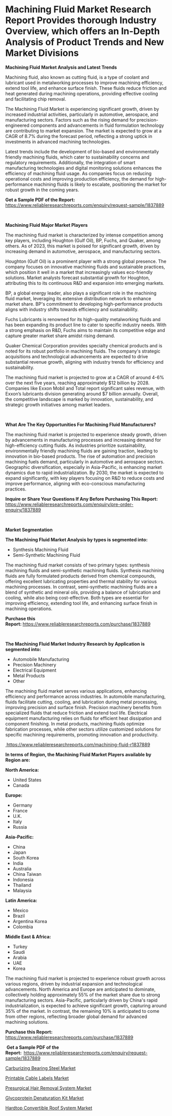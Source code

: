 <p><h1>Machining Fluid Market Research Report Provides thorough Industry Overview, which offers an In-Depth Analysis of Product Trends and New Market Divisions</h1></p><p><strong>Machining Fluid Market Analysis and Latest Trends</strong></p>
<p><p>Machining fluid, also known as cutting fluid, is a type of coolant and lubricant used in metalworking processes to improve machining efficiency, extend tool life, and enhance surface finish. These fluids reduce friction and heat generated during machining operations, providing effective cooling and facilitating chip removal. </p><p>The Machining Fluid Market is experiencing significant growth, driven by increased industrial activities, particularly in automotive, aerospace, and manufacturing sectors. Factors such as the rising demand for precision-engineered components and advancements in fluid formulation technology are contributing to market expansion. The market is expected to grow at a CAGR of 8.7% during the forecast period, reflecting a strong uptick in investments in advanced machining technologies.</p><p>Latest trends include the development of bio-based and environmentally friendly machining fluids, which cater to sustainability concerns and regulatory requirements. Additionally, the integration of smart manufacturing technologies and digital monitoring solutions enhances the efficiency of machining fluid usage. As companies focus on reducing operational costs and improving production efficiency, the demand for high-performance machining fluids is likely to escalate, positioning the market for robust growth in the coming years.</p></p>
<p><strong>Get a Sample PDF of the Report:&nbsp;</strong> <a href="https://www.reliableresearchreports.com/enquiry/request-sample/1837889?utm_campaign=12&utm_medium=2&utm_source=Github&utm_content=ia&utm_term=09112024&utm_id=machining-fluid">https://www.reliableresearchreports.com/enquiry/request-sample/1837889</a></p>
<p>&nbsp;</p>
<p><strong>Machining Fluid Major Market Players</strong></p>
<p><p>The machining fluid market is characterized by intense competition among key players, including Houghton (Gulf Oil), BP, Fuchs, and Quaker, among others. As of 2023, this market is poised for significant growth, driven by increasing demand in automotive, aerospace, and manufacturing sectors.</p><p>Houghton (Gulf Oil) is a prominent player with a strong global presence. The company focuses on innovative machining fluids and sustainable practices, which position it well in a market that increasingly values eco-friendly solutions. Market analysts forecast substantial growth for Houghton, attributing this to its continuous R&D and expansion into emerging markets.</p><p>BP, a global energy leader, also plays a significant role in the machining fluid market, leveraging its extensive distribution network to enhance market share. BP's commitment to developing high-performance products aligns with industry shifts towards efficiency and sustainability.</p><p>Fuchs Lubricants is renowned for its high-quality metalworking fluids and has been expanding its product line to cater to specific industry needs. With a strong emphasis on R&D, Fuchs aims to maintain its competitive edge and capture greater market share amidst rising demand.</p><p>Quaker Chemical Corporation provides specialty chemical products and is noted for its robust portfolio in machining fluids. The company's strategic acquisitions and technological advancements are expected to drive substantial revenue growth, aligning with industry trends for efficiency and sustainability.</p><p>The machining fluid market is projected to grow at a CAGR of around 4-6% over the next five years, reaching approximately $12 billion by 2028. Companies like Exxon Mobil and Total report significant sales revenue, with Exxon’s lubricants division generating around $7 billion annually. Overall, the competitive landscape is marked by innovation, sustainability, and strategic growth initiatives among market leaders.</p></p>
<p>&nbsp;</p>
<p><strong>What Are The Key Opportunities For Machining Fluid Manufacturers?</strong></p>
<p><p>The machining fluid market is projected to experience steady growth, driven by advancements in manufacturing processes and increasing demand for high-efficiency cutting fluids. As industries prioritize sustainability, environmentally friendly machining fluids are gaining traction, leading to innovation in bio-based products. The rise of automation and precision machining fuels demand, particularly in automotive and aerospace sectors. Geographic diversification, especially in Asia-Pacific, is enhancing market dynamics due to rapid industrialization. By 2030, the market is expected to expand significantly, with key players focusing on R&D to reduce costs and improve performance, aligning with eco-conscious manufacturing practices.</p></p>
<p><strong>Inquire or Share Your Questions If Any Before Purchasing This Report:</strong> <a href="https://www.reliableresearchreports.com/enquiry/pre-order-enquiry/1837889?utm_campaign=12&utm_medium=2&utm_source=Github&utm_content=ia&utm_term=09112024&utm_id=machining-fluid">https://www.reliableresearchreports.com/enquiry/pre-order-enquiry/1837889</a></p>
<p>&nbsp;</p>
<p><strong>Market Segmentation</strong></p>
<p><strong>The Machining Fluid Market Analysis by types is segmented into:</strong></p>
<p><ul><li>Synthesis Machining Fluid</li><li>Semi-Synthetic Machining Fluid</li></ul></p>
<p><p>The machining fluid market consists of two primary types: synthesis machining fluids and semi-synthetic machining fluids. Synthesis machining fluids are fully formulated products derived from chemical compounds, offering excellent lubricating properties and thermal stability for various machining processes. In contrast, semi-synthetic machining fluids are a blend of synthetic and mineral oils, providing a balance of lubrication and cooling, while also being cost-effective. Both types are essential for improving efficiency, extending tool life, and enhancing surface finish in machining operations.</p></p>
<p><strong>Purchase this Report:&nbsp;</strong><a href="https://www.reliableresearchreports.com/purchase/1837889?utm_campaign=12&utm_medium=2&utm_source=Github&utm_content=ia&utm_term=09112024&utm_id=machining-fluid">https://www.reliableresearchreports.com/purchase/1837889</a></p>
<p>&nbsp;</p>
<p><strong>The Machining Fluid Market Industry Research by Application is segmented into:</strong></p>
<p><ul><li>Automobile Manufacturing</li><li>Precision Machinery</li><li>Electrical Equipment</li><li>Metal Products</li><li>Other</li></ul></p>
<p><p>The machining fluid market serves various applications, enhancing efficiency and performance across industries. In automobile manufacturing, fluids facilitate cutting, cooling, and lubrication during metal processing, improving precision and surface finish. Precision machinery benefits from specialized fluids that reduce friction and extend tool life. Electrical equipment manufacturing relies on fluids for efficient heat dissipation and component finishing. In metal products, machining fluids optimize fabrication processes, while other sectors utilize customized solutions for specific machining requirements, promoting innovation and productivity.</p></p>
<p><a href="https://www.reliableresearchreports.com/machining-fluid-r1837889?utm_campaign=12&utm_medium=2&utm_source=Github&utm_content=ia&utm_term=09112024&utm_id=machining-fluid">&nbsp;https://www.reliableresearchreports.com/machining-fluid-r1837889</a></p>
<p><strong>In terms of Region, the Machining Fluid Market Players available by Region are:</strong></p>
<p>
    <p> <strong> North America: </strong>
        <ul>
            <li>United States</li>
            <li>Canada</li>
        </ul>
        </p> 
    <p> <strong> Europe: </strong>
        <ul>
            <li>Germany</li>
            <li>France</li>
            <li>U.K.</li>
            <li>Italy</li>
            <li>Russia</li>
        </ul>
        </p> 
    <p> <strong> Asia-Pacific: </strong>
        <ul>
            <li>China</li>
            <li>Japan</li>
            <li>South Korea</li>
            <li>India</li>
            <li>Australia</li>
            <li>China Taiwan</li>
            <li>Indonesia</li>
            <li>Thailand</li>
            <li>Malaysia</li>
        </ul>
        </p> 
    <p> <strong> Latin America: </strong>
        <ul>
            <li>Mexico</li>
            <li>Brazil</li>
            <li>Argentina Korea</li>
            <li>Colombia</li>
        </ul>
        </p> 
    <p> <strong> Middle East & Africa: </strong>
        <ul>
            <li>Turkey</li>
            <li>Saudi</li>
            <li>Arabia</li>
            <li>UAE</li>
            <li>Korea</li>
        </ul>
    </p>
    </p>
<p><p>The machining fluid market is projected to experience robust growth across various regions, driven by industrial expansion and technological advancements. North America and Europe are anticipated to dominate, collectively holding approximately 55% of the market share due to strong manufacturing sectors. Asia-Pacific, particularly driven by China's rapid industrialization, is expected to achieve significant growth, capturing around 35% of the market. In contrast, the remaining 10% is anticipated to come from other regions, reflecting broader global demand for advanced machining solutions.</p></p>
<p><strong>Purchase this Report: </strong><a href="https://www.reliableresearchreports.com/purchase/1837889?utm_campaign=12&utm_medium=2&utm_source=Github&utm_content=ia&utm_term=09112024&utm_id=machining-fluid">https://www.reliableresearchreports.com/purchase/1837889</a></p>
<p>&nbsp;<strong>Get a Sample PDF of the Report:&nbsp;&nbsp;</strong><a href="https://www.reliableresearchreports.com/enquiry/request-sample/1837889?utm_campaign=12&utm_medium=2&utm_source=Github&utm_content=ia&utm_term=09112024&utm_id=machining-fluid">https://www.reliableresearchreports.com/enquiry/request-sample/1837889</a></p>
<p><strong></strong></p>
<p><p><a href="https://www.linkedin.com/pulse/driving-forces-global-carburizing-bearing-steel-market-trends-igutf?utm_campaign=12&utm_medium=2&utm_source=Github&utm_content=ia&utm_term=09112024&utm_id=machining-fluid">Carburizing Bearing Steel Market</a></p><p><a href="https://github.com/shauntarfpso/Market-Research-Report-List-1/blob/main/printable-cable-labels-market.md?utm_campaign=12&utm_medium=2&utm_source=Github&utm_content=ia&utm_term=09112024&utm_id=machining-fluid">Printable Cable Labels Market</a></p><p><a href="https://issuu.com/reportprime-2/docs/presurgical-hair-removal-system-mar_90fe298f209009?utm_campaign=12&utm_medium=2&utm_source=Github&utm_content=ia&utm_term=09112024&utm_id=machining-fluid">Presurgical Hair Removal System Market</a></p><p><a href="https://issuu.com/reportprime-2/docs/glycoprotein-denaturation-kit-marke_625f0d1d63a994?utm_campaign=12&utm_medium=2&utm_source=Github&utm_content=ia&utm_term=09112024&utm_id=machining-fluid">Glycoprotein Denaturation Kit Market</a></p><p><a href="https://www.linkedin.com/pulse/hardtop-convertible-roof-system-market-trends-focusing-insight-gv9zf?utm_campaign=12&utm_medium=2&utm_source=Github&utm_content=ia&utm_term=09112024&utm_id=machining-fluid">Hardtop Convertible Roof System Market</a></p></p>